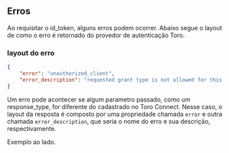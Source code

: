 ## Erros

Ao requisitar o id_token, alguns erros podem ocorrer. Abaixo segue o layout de como o erro é retornado do provedor de autenticação Toro.

### layout do erro

```json
{
    "error": "unauthorized_client",
    "error_description": "requested grant type is not allowed for this client"
}
```

Um erro pode acontecer se algum parametro passado, como um response_type, for diferente do cadastrado no Toro Connect. Nesse caso, o layout da resposta é composto por uma propriedade chamada <code>error</code> e outra chamada <code>error_description</code>, que seria o nome do erro e sua descrição, respectivamente.

Exemplo ao lado.